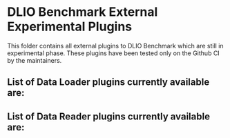 # DLIO Benchmark External Experimental Plugins

This folder contains all external plugins to DLIO Benchmark which are still in experimental phase. These plugins have been tested only on the Github CI by the maintainers.

List of Data Loader plugins currently available are:
- 

List of Data Reader plugins currently available are:
- 